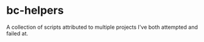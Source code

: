 # bc-helpers
A collection of scripts attributed to multiple projects I've both attempted and failed at.

